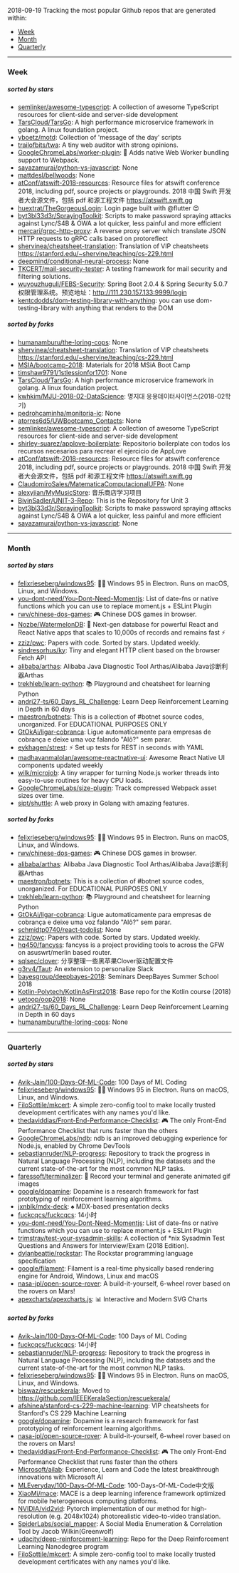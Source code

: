 2018-09-19
Tracking the most popular Github repos that are generated within: 
* [Week](https://github.com/polebug/github_trending_spider/blob/master/2018-09-19.md#week)
* [Month](https://github.com/polebug/github_trending_spider/blob/master/2018-09-19.md#month)
* [Quarterly](https://github.com/polebug/github_trending_spider/blob/master/2018-09-19.md#quarterly)
--- 
### Week 
##### sorted by stars 
* [semlinker/awesome-typescript](https://github.com/semlinker/awesome-typescript): A collection of awesome TypeScript resources for client-side and server-side development
* [TarsCloud/TarsGo](https://github.com/TarsCloud/TarsGo): A  high performance microservice  framework  in golang. A linux foundation project.
* [yboetz/motd](https://github.com/yboetz/motd): Collection of 'message of the day' scripts
* [trailofbits/twa](https://github.com/trailofbits/twa): A tiny web auditor with strong opinions.
* [GoogleChromeLabs/worker-plugin](https://github.com/GoogleChromeLabs/worker-plugin): 🐳 Adds native Web Worker bundling support to Webpack.
* [sayazamurai/python-vs-javascript](https://github.com/sayazamurai/python-vs-javascript): None
* [mattdesl/bellwoods](https://github.com/mattdesl/bellwoods): None
* [atConf/atswift-2018-resources](https://github.com/atConf/atswift-2018-resources): Resource files for atswift conference 2018, including pdf, source projects or playgrounds. 2018 中国 Swift 开发者大会源文件，包括 pdf 和源工程文件 https://atswift.swift.gg
* [huextrat/TheGorgeousLogin](https://github.com/huextrat/TheGorgeousLogin): Login page built with @flutter 😍
* [byt3bl33d3r/SprayingToolkit](https://github.com/byt3bl33d3r/SprayingToolkit): Scripts to make password spraying attacks against Lync/S4B & OWA a lot quicker, less painful and more efficient
* [mercari/grpc-http-proxy](https://github.com/mercari/grpc-http-proxy): A reverse proxy server which translate JSON HTTP requests to gRPC calls based on protoreflect
* [shervinea/cheatsheet-translation](https://github.com/shervinea/cheatsheet-translation): Translation of VIP cheatsheets https://stanford.edu/~shervine/teaching/cs-229.html
* [deepmind/conditional-neural-process](https://github.com/deepmind/conditional-neural-process): None
* [TKCERT/mail-security-tester](https://github.com/TKCERT/mail-security-tester): A testing framework for mail security and filtering solutions.
* [wuyouzhuguli/FEBS-Security](https://github.com/wuyouzhuguli/FEBS-Security): Spring Boot 2.0.4 & Spring Security 5.0.7 权限管理系统。预览地址：http://111.230.157.133:9999/login
* [kentcdodds/dom-testing-library-with-anything](https://github.com/kentcdodds/dom-testing-library-with-anything): you can use dom-testing-library with anything that renders to the DOM
##### sorted by forks 
* [humanamburu/the-loring-cops](https://github.com/humanamburu/the-loring-cops): None
* [shervinea/cheatsheet-translation](https://github.com/shervinea/cheatsheet-translation): Translation of VIP cheatsheets https://stanford.edu/~shervine/teaching/cs-229.html
* [MSIA/bootcamp-2018](https://github.com/MSIA/bootcamp-2018): Materials for 2018 MSiA Boot Camp
* [timshaw9791/1stlessionfor1701](https://github.com/timshaw9791/1stlessionfor1701): None
* [TarsCloud/TarsGo](https://github.com/TarsCloud/TarsGo): A  high performance microservice  framework  in golang. A linux foundation project.
* [kwhkim/MJU-2018-02-DataScience](https://github.com/kwhkim/MJU-2018-02-DataScience): 명지대 응용데이터사이언스(2018-02학기)
* [pedrohcaminha/monitoria-ic](https://github.com/pedrohcaminha/monitoria-ic): None
* [atorres6d5/UWBootcamp_Contacts](https://github.com/atorres6d5/UWBootcamp_Contacts): None
* [semlinker/awesome-typescript](https://github.com/semlinker/awesome-typescript): A collection of awesome TypeScript resources for client-side and server-side development
* [shirley-suarez/applove-boilerplate](https://github.com/shirley-suarez/applove-boilerplate): Repositorio boilerplate con todos los recursos necesarios para recrear el ejercicio de AppLove
* [atConf/atswift-2018-resources](https://github.com/atConf/atswift-2018-resources): Resource files for atswift conference 2018, including pdf, source projects or playgrounds. 2018 中国 Swift 开发者大会源文件，包括 pdf 和源工程文件 https://atswift.swift.gg
* [ClaudomiroSales/MatematicaComputacionalUFPA](https://github.com/ClaudomiroSales/MatematicaComputacionalUFPA): None
* [alexyjian/MyMusicStore](https://github.com/alexyjian/MyMusicStore): 音乐商店学习项目
* [BivinSadler/UNIT-3-Repo](https://github.com/BivinSadler/UNIT-3-Repo): This is the Repository for Unit 3
* [byt3bl33d3r/SprayingToolkit](https://github.com/byt3bl33d3r/SprayingToolkit): Scripts to make password spraying attacks against Lync/S4B & OWA a lot quicker, less painful and more efficient
* [sayazamurai/python-vs-javascript](https://github.com/sayazamurai/python-vs-javascript): None
--- 
### Month 
##### sorted by stars 
* [felixrieseberg/windows95](https://github.com/felixrieseberg/windows95): 💩🚀 Windows 95 in Electron. Runs on macOS, Linux, and Windows.
* [you-dont-need/You-Dont-Need-Momentjs](https://github.com/you-dont-need/You-Dont-Need-Momentjs): List of date-fns or native functions which you can use to replace moment.js + ESLint Plugin 
* [rwv/chinese-dos-games](https://github.com/rwv/chinese-dos-games): 🎮 Chinese DOS games in browser.
* [Nozbe/WatermelonDB](https://github.com/Nozbe/WatermelonDB): 🍉 Next-gen database for powerful React and React Native apps that scales to 10,000s of records and remains fast ⚡️
* [zziz/pwc](https://github.com/zziz/pwc): Papers with code. Sorted by stars. Updated weekly. 
* [sindresorhus/ky](https://github.com/sindresorhus/ky): Tiny and elegant HTTP client based on the browser Fetch API
* [alibaba/arthas](https://github.com/alibaba/arthas): Alibaba Java Diagnostic Tool Arthas/Alibaba Java诊断利器Arthas
* [trekhleb/learn-python](https://github.com/trekhleb/learn-python): 📚 Playground and cheatsheet for learning Python
* [andri27-ts/60_Days_RL_Challenge](https://github.com/andri27-ts/60_Days_RL_Challenge): Learn Deep Reinforcement Learning in Depth in 60 days
* [maestron/botnets](https://github.com/maestron/botnets): This is a collection of #botnet source codes, unorganized. For EDUCATIONAL PURPOSES ONLY
* [GtOkAi/ligar-cobranca](https://github.com/GtOkAi/ligar-cobranca): Ligue automaticamente para empresas de cobrança e deixe uma voz falando "Alô?" sem parar.
* [eykhagen/strest](https://github.com/eykhagen/strest): ⚡️ Set up tests for REST in seconds with YAML
* [madhavanmalolan/awesome-reactnative-ui](https://github.com/madhavanmalolan/awesome-reactnative-ui): Awesome React Native UI components updated weekly
* [wilk/microjob](https://github.com/wilk/microjob): A tiny wrapper for turning Node.js worker threads into easy-to-use routines for heavy CPU loads.
* [GoogleChromeLabs/size-plugin](https://github.com/GoogleChromeLabs/size-plugin): Track compressed Webpack asset sizes over time.
* [sipt/shuttle](https://github.com/sipt/shuttle): A web proxy in Golang with amazing features.
##### sorted by forks 
* [felixrieseberg/windows95](https://github.com/felixrieseberg/windows95): 💩🚀 Windows 95 in Electron. Runs on macOS, Linux, and Windows.
* [rwv/chinese-dos-games](https://github.com/rwv/chinese-dos-games): 🎮 Chinese DOS games in browser.
* [alibaba/arthas](https://github.com/alibaba/arthas): Alibaba Java Diagnostic Tool Arthas/Alibaba Java诊断利器Arthas
* [maestron/botnets](https://github.com/maestron/botnets): This is a collection of #botnet source codes, unorganized. For EDUCATIONAL PURPOSES ONLY
* [trekhleb/learn-python](https://github.com/trekhleb/learn-python): 📚 Playground and cheatsheet for learning Python
* [GtOkAi/ligar-cobranca](https://github.com/GtOkAi/ligar-cobranca): Ligue automaticamente para empresas de cobrança e deixe uma voz falando "Alô?" sem parar.
* [schmidtp0740/react-todolist](https://github.com/schmidtp0740/react-todolist): None
* [zziz/pwc](https://github.com/zziz/pwc): Papers with code. Sorted by stars. Updated weekly. 
* [hq450/fancyss](https://github.com/hq450/fancyss): fancyss is a project providing tools to across the GFW on asuswrt/merlin based router.
* [sqlsec/clover](https://github.com/sqlsec/clover): 分享整理一些黑苹果Clover驱动配置文件
* [g3rv4/Taut](https://github.com/g3rv4/Taut): An extension to personalize Slack
* [bayesgroup/deepbayes-2018](https://github.com/bayesgroup/deepbayes-2018): Seminars DeepBayes Summer School 2018
* [Kotlin-Polytech/KotlinAsFirst2018](https://github.com/Kotlin-Polytech/KotlinAsFirst2018): Base repo for the Kotlin course (2018)
* [uetoop/oop2018](https://github.com/uetoop/oop2018): None
* [andri27-ts/60_Days_RL_Challenge](https://github.com/andri27-ts/60_Days_RL_Challenge): Learn Deep Reinforcement Learning in Depth in 60 days
* [humanamburu/the-loring-cops](https://github.com/humanamburu/the-loring-cops): None
--- 
### Quarterly 
##### sorted by stars 
* [Avik-Jain/100-Days-Of-ML-Code](https://github.com/Avik-Jain/100-Days-Of-ML-Code): 100 Days of ML Coding
* [felixrieseberg/windows95](https://github.com/felixrieseberg/windows95): 💩🚀 Windows 95 in Electron. Runs on macOS, Linux, and Windows.
* [FiloSottile/mkcert](https://github.com/FiloSottile/mkcert): A simple zero-config tool to make locally trusted development certificates with any names you'd like.
* [thedaviddias/Front-End-Performance-Checklist](https://github.com/thedaviddias/Front-End-Performance-Checklist): 🎮 The only Front-End Performance Checklist that runs faster than the others
* [GoogleChromeLabs/ndb](https://github.com/GoogleChromeLabs/ndb): ndb is an improved debugging experience for Node.js, enabled by Chrome DevTools
* [sebastianruder/NLP-progress](https://github.com/sebastianruder/NLP-progress): Repository to track the progress in Natural Language Processing (NLP), including the datasets and the current state-of-the-art for the most common NLP tasks.
* [faressoft/terminalizer](https://github.com/faressoft/terminalizer): 🦄 Record your terminal and generate animated gif images
* [google/dopamine](https://github.com/google/dopamine): Dopamine is a research framework for fast prototyping of reinforcement learning algorithms. 
* [jxnblk/mdx-deck](https://github.com/jxnblk/mdx-deck): :spades: MDX-based presentation decks
* [fuckcqcs/fuckcqcs](https://github.com/fuckcqcs/fuckcqcs): 14小时
* [you-dont-need/You-Dont-Need-Momentjs](https://github.com/you-dont-need/You-Dont-Need-Momentjs): List of date-fns or native functions which you can use to replace moment.js + ESLint Plugin 
* [trimstray/test-your-sysadmin-skills](https://github.com/trimstray/test-your-sysadmin-skills): A collection of *nix Sysadmin Test Questions and Answers for Interview/Exam (2018 Edition).
* [dylanbeattie/rockstar](https://github.com/dylanbeattie/rockstar): The Rockstar programming language specification
* [google/filament](https://github.com/google/filament): Filament is a real-time physically based rendering engine for Android, Windows, Linux and macOS
* [nasa-jpl/open-source-rover](https://github.com/nasa-jpl/open-source-rover): A build-it-yourself, 6-wheel rover based on the rovers on Mars!
* [apexcharts/apexcharts.js](https://github.com/apexcharts/apexcharts.js): 📊 Interactive and Modern SVG Charts
##### sorted by forks 
* [Avik-Jain/100-Days-Of-ML-Code](https://github.com/Avik-Jain/100-Days-Of-ML-Code): 100 Days of ML Coding
* [fuckcqcs/fuckcqcs](https://github.com/fuckcqcs/fuckcqcs): 14小时
* [sebastianruder/NLP-progress](https://github.com/sebastianruder/NLP-progress): Repository to track the progress in Natural Language Processing (NLP), including the datasets and the current state-of-the-art for the most common NLP tasks.
* [felixrieseberg/windows95](https://github.com/felixrieseberg/windows95): 💩🚀 Windows 95 in Electron. Runs on macOS, Linux, and Windows.
* [biswaz/rescuekerala](https://github.com/biswaz/rescuekerala): Moved to https://github.com/IEEEKeralaSection/rescuekerala/
* [afshinea/stanford-cs-229-machine-learning](https://github.com/afshinea/stanford-cs-229-machine-learning): VIP cheatsheets for Stanford's CS 229 Machine Learning
* [google/dopamine](https://github.com/google/dopamine): Dopamine is a research framework for fast prototyping of reinforcement learning algorithms. 
* [nasa-jpl/open-source-rover](https://github.com/nasa-jpl/open-source-rover): A build-it-yourself, 6-wheel rover based on the rovers on Mars!
* [thedaviddias/Front-End-Performance-Checklist](https://github.com/thedaviddias/Front-End-Performance-Checklist): 🎮 The only Front-End Performance Checklist that runs faster than the others
* [Microsoft/ailab](https://github.com/Microsoft/ailab): Experience, Learn and Code the latest breakthrough innovations with Microsoft AI
* [MLEveryday/100-Days-Of-ML-Code](https://github.com/MLEveryday/100-Days-Of-ML-Code): 100-Days-Of-ML-Code中文版
* [XiaoMi/mace](https://github.com/XiaoMi/mace): MACE is a deep learning inference framework optimized for mobile heterogeneous computing platforms.
* [NVIDIA/vid2vid](https://github.com/NVIDIA/vid2vid): Pytorch implementation of our method for high-resolution (e.g. 2048x1024) photorealistic video-to-video translation.
* [SpiderLabs/social_mapper](https://github.com/SpiderLabs/social_mapper): A Social Media Enumeration & Correlation Tool by Jacob Wilkin(Greenwolf)
* [udacity/deep-reinforcement-learning](https://github.com/udacity/deep-reinforcement-learning): Repo for the Deep Reinforcement Learning Nanodegree program
* [FiloSottile/mkcert](https://github.com/FiloSottile/mkcert): A simple zero-config tool to make locally trusted development certificates with any names you'd like.
